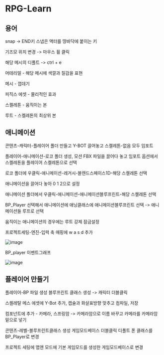 # RPG-Learn

용어
---
snap -> END키 스냅은 액터를 땅바닥에 붙이는 키

기즈모 위치 변경 -> 마우스 휠 클릭

해당 메시의 디폴트 -> ctrl + e

머테리얼 - 해당 메시에 색깔과 질감을 표현

메시 - 껍데기

피직스 에셋 - 물리적인 효과

스켈레톤 - 움직이는 본

루트 - 스켈레톤의 최상위 본

애니메이션
---
   콘텐츠-캐릭터-플레이어 폴더 만들고 Y-BOT 끌어놓고 스켈레톤-없음 모두 임포트
  
   플레이어-애니메이션-로코 폴더 생성, 모션 FBX 파일을 끌어다 놓고 임포트 옵션에서 스켈레톤을 플레이어 스켈레톤으로 선택
  
   로코 폴더에 우클릭-애니메이션-레거시-블렌드스페이스1D-해당 스켈레톤 선택
  
   애니메이션을 끌어다 놓아 0 1 2으로 설정
  
   애니메이션 폴더에서 우클릭-애니메이션-애니메이션블루프린트-해당 스켈레톤 선택
  
   BP_Player 선택해서 애니메이션에 애닝클래스에 애니메이션블루프린트 선택 -> 애니메이션들 루프로 선택

   움직이는 애니메이션의 경우에는 루트 강제 잠금설정
  
   프로젝트세팅-엔진-입력 축 매핑에 w a s d 추가
  
![image](https://github.com/user-attachments/assets/4446e71a-d6fd-46f6-8afe-3bd1b4be6e42)

  BP_player 이벤트그래프
  
  ![image](https://github.com/user-attachments/assets/73830d78-7730-492d-98eb-046bb25357b5)

플레이어 만들기
---
  플레이어-BP 파일 생성 블루프린트 클래스 생성 -> 캐릭터 더블클릭
  
  스켈레탈 메스 에셋에 Y-Bot 추가, 캡슐과 화살표방향 맞추고 컴파일, 저장
  
  컴포넌트에 추가 - 카메라, 스프링암 -> 카메라암으로 이름 바꾸고 카메라를 카메라암 밑으로 넣기
  
  콘텐츠-레벨-블루프린트클래스 생성 게임모드베이스 더블클릭 디폴트 폰 클래스를 BP_Player로 변경 
  
  프로젝트 세팅에 맵앤 모드에 기본 게임모드를 생성한 게임모드베이스로 변경
  
